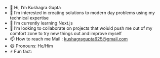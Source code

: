 - 👋 Hi, I’m Kushagra Gupta
- 👀 I’m interested in creating solutions to modern day problems using my technical expertise
- 🌱 I’m currently learning Next.js
- 💞️ I’m looking to collaborate on projects that woiuld push me out of my comfort zone to try new things out and improve myself
- 📫 How to reach me Mail : kushagragupta625@gmail.com
- 😄 Pronouns: He/Him
- ⚡ Fun fact: 

<!---
Kushdapush/Kushdapush is a ✨ special ✨ repository because its `README.md` (this file) appears on your GitHub profile.
You can click the Preview link to take a look at your changes.
--->
